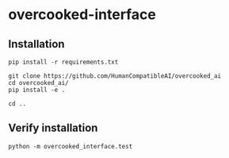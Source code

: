# overcooked-interface

## Installation
```
pip install -r requirements.txt

git clone https://github.com/HumanCompatibleAI/overcooked_ai
cd overcooked_ai/
pip install -e .

cd ..
```

## Verify installation
```
python -m overcooked_interface.test
```